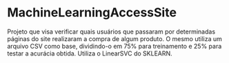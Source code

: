 # MachineLearningAccessSite
Projeto que visa verificar quais usuários que passaram por determinadas páginas do site realizaram a compra de algum produto. O mesmo utiliza um arquivo CSV como base, dividindo-o em 75% para treinamento e 25% para testar a acurácia obtida. Utiliza o LinearSVC do SKLEARN.
